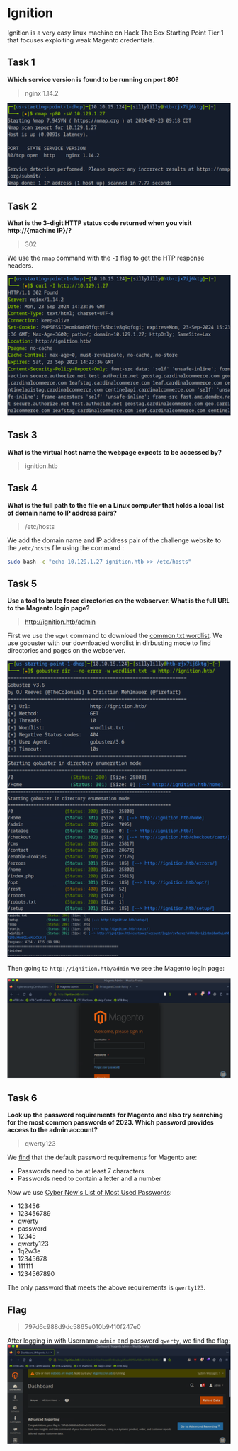 # Ignition

Ignition is a very easy linux machine on Hack The Box Starting Point Tier 1 that focuses exploiting weak Magento credentials.

## Task 1

**Which service version is found to be running on port 80?**

> nginx 1.14.2

![Nmap Port Scan](port_scan.png)

## Task 2

**What is the 3-digit HTTP status code returned when you visit http://{machine IP}/?**

> 302

We use the `nmap` command with the `-I` flag to get the HTP response headers.

![HTTP Response Status Code](http_response.png)

## Task 3

**What is the virtual host name the webpage expects to be accessed by?**

> ignition.htb

## Task 4

**What is the full path to the file on a Linux computer that holds a local list of domain name to IP address pairs?**

> /etc/hosts

We add the domain name and IP address pair of the challenge website to the `/etc/hosts` file using the command :

```bash
sudo bash -c "echo 10.129.1.27 ignition.htb >> /etc/hosts"
```

## Task 5

**Use a tool to brute force directories on the webserver. What is the full URL to the Magento login page?**

> http://ignition.htb/admin

First we use the `wget` command to download the [common.txt wordlist](https://raw.githubusercontent.com/danielmiessler/SecLists/master/Discovery/Web-Content/common.txt). We use gobuster with our downloaded wordlist in dirbusting mode to find directories and pages on the webserver.

![Gobuster](gobuster1.png)
![Gobuster](gobuster2.png)
![Gobuster](gobuster3.png)

Then going to `http://ignition.htb/admin` we see the Magento login page:

![Magento Login](magento.png)

## Task 6

**Look up the password requirements for Magento and also try searching for the most common passwords of 2023. Which password provides access to the admin account?**

> qwerty123

We [find](https://magento.stackexchange.com/questions/216328/magento-2-admin-password-customization) that the default password requirements for Magento are:

- Passwords need to be at least 7 characters
- Passwords need to contain a letter and a number

Now we use [Cyber New's List of Most Used Passwords](https://cybernews.com/best-password-managers/most-common-passwords/):

- 123456
- 123456789
- qwerty
- password
- 12345
- qwerty123
- 1q2w3e
- 12345678
- 111111
- 1234567890

The only password that meets the above requirements is `qwerty123`.

## Flag

> 797d6c988d9dc5865e010b9410f247e0

After logging in with Username `admin` and password `qwerty`, we find the flag:
![Flag](flag.png)
